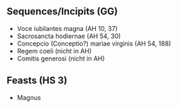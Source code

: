 ## Sequences/Incipits (GG)
- Voce iubilantes magna (AH 10, 37)
- Sacrosancta hodiernae (AH 54, 30)
- Concepcio (Conceptio?) mariae virginis (AH 54, 188)
- Regem coeli (nicht in AH)
- Comitis generosi (nicht in AH)



## Feasts (HS 3)
- Magnus
